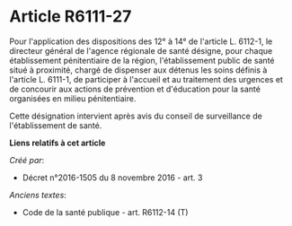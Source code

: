 # Article R6111-27

Pour l'application des dispositions des 12° à 14° de l'article L. 6112-1, le directeur général de l'agence régionale de santé
désigne, pour chaque établissement pénitentiaire de la région, l'établissement public de santé situé à proximité, chargé de
dispenser aux détenus les soins définis à l'article L. 6111-1, de participer à l'accueil et au traitement des urgences et de
concourir aux actions de prévention et d'éducation pour la santé organisées en milieu pénitentiaire. 

Cette désignation intervient après avis du conseil de surveillance de l'établissement de santé.

**Liens relatifs à cet article**

_Créé par_:

  - Décret n°2016-1505 du 8 novembre 2016 - art. 3

_Anciens textes_:

  - Code de la santé publique - art. R6112-14 (T)
